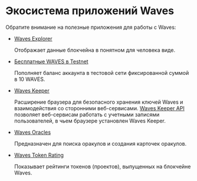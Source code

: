 # Экосистема приложений Waves

Обратите внимание на полезные приложения для работы с Waves:

* [Waves Explorer](/ru/ecosystem/waves-explorer/about-waves-explorer)

   Отображает данные блокчейна в понятном для человека виде.

* [Бесплатные WAVES в Testnet](/ru/ecosystem/waves-explorer/account-balance-top-up-in-the-test-network)

   Пополняет баланс аккаунта в тестовой сети фиксированной суммой в 10 WAVES.

* [Waves Keeper](/ru/ecosystem/waves-keeper/)

   Расширение браузера для безопасного хранения ключей Waves и взаимодействия со сторонними веб-сервисами. [Waves Keeper API](/ru/ecosystem/waves-keeper/waves-keeper-api) позволяет веб-сервисам работать с учетными записями пользователей, в чьем браузере установлен Waves Keeper.

* [Waves Oracles](/ru/ecosystem/waves-oracles/about-waves-oracles)

   Предназначен для поиска оракулов и создания карточек оракулов.

* [Waves Token Rating](/ru/ecosystem/waves-token-rating/about-waves-token-rating)

   Показывает рейтинги токенов (проектов), выпущенных на блокчейне Waves.
